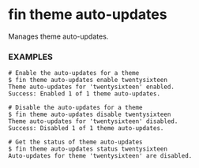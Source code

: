 # fin theme auto-updates

Manages theme auto-updates.

### EXAMPLES

    # Enable the auto-updates for a theme
    $ fin theme auto-updates enable twentysixteen
    Theme auto-updates for 'twentysixteen' enabled.
    Success: Enabled 1 of 1 theme auto-updates.

    # Disable the auto-updates for a theme
    $ fin theme auto-updates disable twentysixteen
    Theme auto-updates for 'twentysixteen' disabled.
    Success: Disabled 1 of 1 theme auto-updates.

    # Get the status of theme auto-updates
    $ fin theme auto-updates status twentysixteen
    Auto-updates for theme 'twentysixteen' are disabled.




